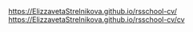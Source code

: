 https://ElizzavetaStrelnikova.github.io/rsschool-cv/
https://ElizzavetaStrelnikova.github.io/rsschool-cv/cv
